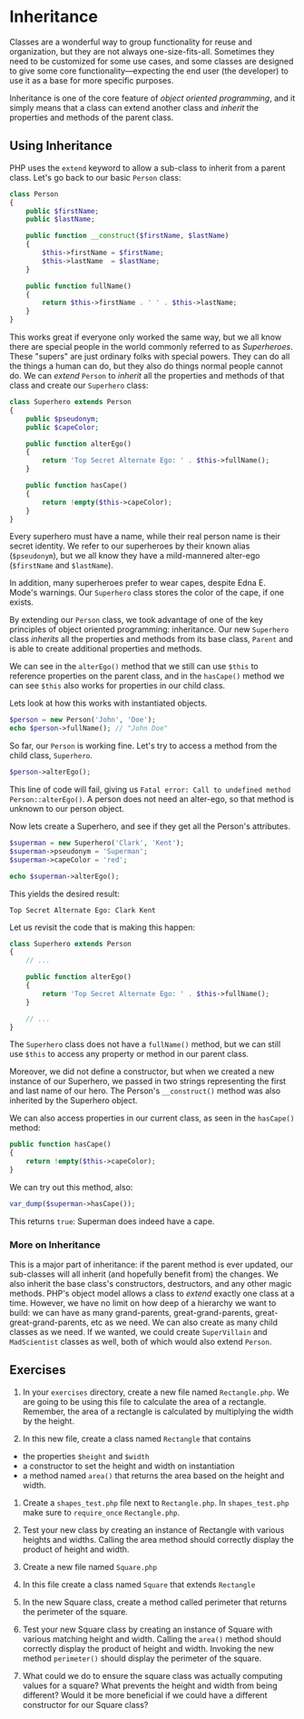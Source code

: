 # Inheritance

Classes are a wonderful way to group functionality for reuse and organization, but they are not always one-size-fits-all. Sometimes they need to be customized for some use cases, and some classes are designed to give some core functionality&mdash;expecting the end user (the developer) to use it as a base for more specific purposes.

Inheritance is one of the core feature of _object oriented programming_, and it simply means that a class can extend another class and _inherit_ the properties and methods of the parent class.

## Using Inheritance

PHP uses the `extend` keyword to allow a sub-class to inherit from a parent class. Let's go back to our basic `Person` class:

~~~php
class Person
{
    public $firstName;
    public $lastName;

    public function __construct($firstName, $lastName)
    {
        $this->firstName = $firstName;
        $this->lastName  = $lastName;
    }

    public function fullName()
    {
        return $this->firstName . ' ' . $this->lastName;
    }
}
~~~

This works great if everyone only worked the same way, but we all know there are special people in the world commonly referred to as _Superheroes_. These "supers" are just ordinary folks with special powers. They can do all the things a human can do, but they also do things normal people cannot do. We can _extend_ `Person` to _inherit_ all the properties and methods of that class and create our `Superhero` class:

~~~php
class Superhero extends Person
{
    public $pseudonym;
    public $capeColor;

    public function alterEgo()
    {
        return 'Top Secret Alternate Ego: ' . $this->fullName();
    }

    public function hasCape()
    {
        return !empty($this->capeColor);
    }
}
~~~

Every superhero must have a name, while their real person name is their secret identity. We refer to our superheroes by their known alias (`$pseudonym`), but we all know they have a mild-mannered alter-ego (`$firstName` and `$lastName`).

In addition, many superheroes prefer to wear capes, despite Edna E. Mode's warnings. Our `Superhero` class stores the color of the cape, if one exists.

By extending our `Person` class, we took advantage of one of the key principles of object oriented programming: inheritance. Our new `Superhero` class _inherits_ all the properties and methods from its base class, `Parent` and is able to create additional properties and methods.

We can see in the `alterEgo()` method that we still can use `$this` to reference properties on the parent class, and in the `hasCape()` method we can see `$this` also works for properties in our child class.

Lets look at how this works with instantiated objects.

~~~php
$person = new Person('John', 'Doe');
echo $person->fullName(); // "John Doe"
~~~

So far, our `Person` is working fine. Let's try to access a method from the child class, `Superhero`.

~~~php
$person->alterEgo();
~~~

This line of code will fail, giving us `Fatal error: Call to undefined method Person::alterEgo()`. A person does not need an alter-ego, so that method is unknown to our person object.

Now lets create a Superhero, and see if they get all the Person's attributes.

~~~php
$superman = new Superhero('Clark', 'Kent');
$superman->pseudonym = 'Superman';
$superman->capeColor = 'red';

echo $superman->alterEgo();
~~~

This yields the desired result:

    Top Secret Alternate Ego: Clark Kent

Let us revisit the code that is making this happen:

~~~php
class Superhero extends Person
{
    // ...

    public function alterEgo()
    {
        return 'Top Secret Alternate Ego: ' . $this->fullName();
    }

    // ...
}
~~~

The `Superhero` class does not have a `fullName()` method, but we can still use `$this` to access any property or method in our parent class.

Moreover, we did not define a constructor, but when we created a new instance of our Superhero, we passed in two strings representing the first and last name of our hero. The Person's `__construct()` method was also inherited by the Superhero object.

We can also access properties in our current class, as seen in the `hasCape()` method:

~~~php
public function hasCape()
{
    return !empty($this->capeColor);
}
~~~

We can try out this method, also:

~~~php
var_dump($superman->hasCape());
~~~

This returns `true`: Superman does indeed have a cape.

### More on Inheritance

This is a major part of inheritance: if the parent method is ever updated, our sub-classes will all inherit (and hopefully benefit from) the changes. We also inherit the base class's constructors, destructors, and any other magic methods. PHP's object model allows a class to _extend_ exactly one class at a time. However, we have no limit on how deep of a hierarchy we want to build: we can have as many grand-parents, great-grand-parents, great-great-grand-parents, etc as we need. We can also create as many child classes as we need. If we wanted, we could create `SuperVillain` and `MadScientist` classes as well, both of which would also extend `Person`.

## Exercises

1. In your `exercises` directory, create a new file named `Rectangle.php`. We are going to be using this file to calculate the area of a rectangle. Remember, the area of a rectangle is calculated by multiplying the width by the height.

1. In this new file, create a class named `Rectangle` that contains
 - the properties `$height` and `$width`
 - a constructor to set the height and width on instantiation
 - a method named `area()` that returns the area based on the height and width.

1. Create a `shapes_test.php` file next to `Rectangle.php`. In `shapes_test.php` make sure to `require_once` `Rectangle.php`.

1. Test your new class by creating an instance of Rectangle with various heights and widths. Calling the area method should correctly display the product of height and width.

1. Create a new file named `Square.php`

1. In this file create a class named `Square` that extends `Rectangle`

1. In the new Square class, create a method called perimeter that returns the perimeter of the square.

1. Test your new Square class by creating an instance of Square with various matching height and width. Calling the `area()` method should correctly display the product of height and width. Invoking the new method `perimeter()` should display the perimeter of the square.

1. What could we do to ensure the square class was actually computing values for a square? What prevents the height and width from being different? Would it be more beneficial if we could have a different constructor for our Square class?
